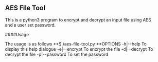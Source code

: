 ## AES File Tool

This is a python3 program to encrypt and decrypt an input file using AES and a user set password.

####Usage

The usage is as follows
**$./aes-file-tool.py <options>
**OPTIONS
-h|--help To display this help dialogue
-e|--encrypt <filename> To encrypt the file
-d|--decrypt <filename> To decrypt the file
-p|--password <password> To set the password


